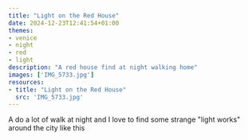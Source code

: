 ```yaml
---
title: "Light on the Red House"
date: 2024-12-23T12:41:54+01:00
themes:
- venice
- night
- red
- light
description: "A red house find at night walking home"
images: ['IMG_5733.jpg']
resources:
- title: "Light on the Red House"
  src: 'IMG_5733.jpg'
---
```


A do a lot of walk at night and I love to find some strange "light works" around the city like this
